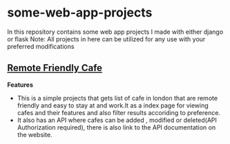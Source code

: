 # some-web-app-projects
In this repository contains some web app projects I made with either django or flask
Note: All projects in here can be utilized for any use with your preferred modifications


## [Remote Friendly Cafe](https://github.com/Kingsolomon445/some-web-app-projects/tree/main/cafe)
**Features**
* This is a simple projects that gets list of cafe in london that are remote friendly and easy to stay at and work.It as a index page for viewing cafes and their features and also filter results accoriding to preference.
* It also has an API where cafes can be added , modified or deleted(API Authorization required), there is also link to the API documentation on the website.
